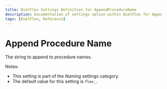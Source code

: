 ```yaml
---
title: BimlFlex Settings Definition for AppendProcedureName
description: Documentation of settings option within BimlFlex for AppendProcedureName
tags: [BimlFlex, Reference]
---
```


# Append Procedure Name

The string to append to procedure names.

Notes:

* This setting is part of the *Naming* settings category.
* The default value for this setting is `flex_`.
